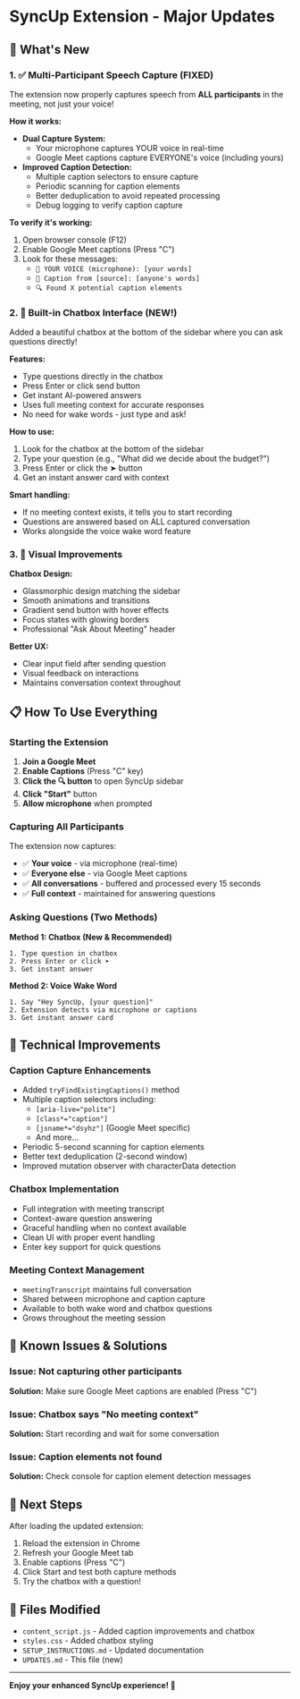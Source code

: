 # SyncUp Extension - Major Updates

## 🎉 What's New

### 1. ✅ Multi-Participant Speech Capture (FIXED)

The extension now properly captures speech from **ALL participants** in the meeting, not just your voice!

**How it works:**
- **Dual Capture System:**
  - Your microphone captures YOUR voice in real-time
  - Google Meet captions capture EVERYONE's voice (including yours)
- **Improved Caption Detection:**
  - Multiple caption selectors to ensure capture
  - Periodic scanning for caption elements
  - Better deduplication to avoid repeated processing
  - Debug logging to verify caption capture

**To verify it's working:**
1. Open browser console (F12)
2. Enable Google Meet captions (Press "C")
3. Look for these messages:
   - `🎤 YOUR VOICE (microphone): [your words]`
   - `📝 Caption from [source]: [anyone's words]`
   - `🔍 Found X potential caption elements`

### 2. 💬 Built-in Chatbox Interface (NEW!)

Added a beautiful chatbox at the bottom of the sidebar where you can ask questions directly!

**Features:**
- Type questions directly in the chatbox
- Press Enter or click send button
- Get instant AI-powered answers
- Uses full meeting context for accurate responses
- No need for wake words - just type and ask!

**How to use:**
1. Look for the chatbox at the bottom of the sidebar
2. Type your question (e.g., "What did we decide about the budget?")
3. Press Enter or click the ➤ button
4. Get an instant answer card with context

**Smart handling:**
- If no meeting context exists, it tells you to start recording
- Questions are answered based on ALL captured conversation
- Works alongside the voice wake word feature

### 3. 🎨 Visual Improvements

**Chatbox Design:**
- Glassmorphic design matching the sidebar
- Smooth animations and transitions
- Gradient send button with hover effects
- Focus states with glowing borders
- Professional "Ask About Meeting" header

**Better UX:**
- Clear input field after sending question
- Visual feedback on interactions
- Maintains conversation context throughout

## 📋 How To Use Everything

### Starting the Extension

1. **Join a Google Meet**
2. **Enable Captions** (Press "C" key)
3. **Click the 🔍 button** to open SyncUp sidebar
4. **Click "Start"** button
5. **Allow microphone** when prompted

### Capturing All Participants

The extension now captures:
- ✅ **Your voice** - via microphone (real-time)
- ✅ **Everyone else** - via Google Meet captions
- ✅ **All conversations** - buffered and processed every 15 seconds
- ✅ **Full context** - maintained for answering questions

### Asking Questions (Two Methods)

**Method 1: Chatbox (New & Recommended)**
```
1. Type question in chatbox
2. Press Enter or click ➤
3. Get instant answer
```

**Method 2: Voice Wake Word**
```
1. Say "Hey SyncUp, [your question]"
2. Extension detects via microphone or captions
3. Get instant answer card
```

## 🔧 Technical Improvements

### Caption Capture Enhancements
- Added `tryFindExistingCaptions()` method
- Multiple caption selectors including:
  - `[aria-live="polite"]`
  - `[class*="caption"]`
  - `[jsname*="dsyhz"]` (Google Meet specific)
  - And more...
- Periodic 5-second scanning for caption elements
- Better text deduplication (2-second window)
- Improved mutation observer with characterData detection

### Chatbox Implementation
- Full integration with meeting transcript
- Context-aware question answering
- Graceful handling when no context available
- Clean UI with proper event handling
- Enter key support for quick questions

### Meeting Context Management
- `meetingTranscript` maintains full conversation
- Shared between microphone and caption capture
- Available to both wake word and chatbox questions
- Grows throughout the meeting session

## 🐛 Known Issues & Solutions

### Issue: Not capturing other participants
**Solution:** Make sure Google Meet captions are enabled (Press "C")

### Issue: Chatbox says "No meeting context"
**Solution:** Start recording and wait for some conversation

### Issue: Caption elements not found
**Solution:** Check console for caption element detection messages

## 🚀 Next Steps

After loading the updated extension:
1. Reload the extension in Chrome
2. Refresh your Google Meet tab
3. Enable captions (Press "C")
4. Click Start and test both capture methods
5. Try the chatbox with a question!

## 📝 Files Modified

- `content_script.js` - Added caption improvements and chatbox
- `styles.css` - Added chatbox styling
- `SETUP_INSTRUCTIONS.md` - Updated documentation
- `UPDATES.md` - This file (new)

---

**Enjoy your enhanced SyncUp experience! 🎊**
